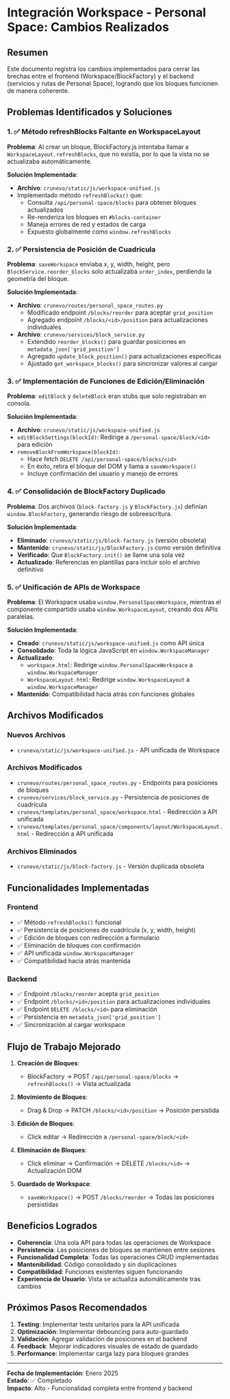 # Integración Workspace - Personal Space: Cambios Realizados

## Resumen

Este documento registra los cambios implementados para cerrar las brechas entre el frontend (Workspace/BlockFactory) y el backend (servicios y rutas de Personal Space), logrando que los bloques funcionen de manera coherente.

## Problemas Identificados y Soluciones

### 1. ✅ Método refreshBlocks Faltante en WorkspaceLayout

**Problema**: Al crear un bloque, BlockFactory.js intentaba llamar a `WorkspaceLayout.refreshBlocks`, que no existía, por lo que la vista no se actualizaba automáticamente.

**Solución Implementada**:
- **Archivo**: `crunevo/static/js/workspace-unified.js`
- Implementado método `refreshBlocks()` que:
  - Consulta `/api/personal-space/blocks` para obtener bloques actualizados
  - Re-renderiza los bloques en `#blocks-container`
  - Maneja errores de red y estados de carga
  - Expuesto globalmente como `window.refreshBlocks`

### 2. ✅ Persistencia de Posición de Cuadrícula

**Problema**: `saveWorkspace` enviaba x, y, width, height, pero `BlockService.reorder_blocks` solo actualizaba `order_index`, perdiendo la geometría del bloque.

**Solución Implementada**:
- **Archivo**: `crunevo/routes/personal_space_routes.py`
  - Modificado endpoint `/blocks/reorder` para aceptar `grid_position`
  - Agregado endpoint `/blocks/<id>/position` para actualizaciones individuales
- **Archivo**: `crunevo/services/block_service.py`
  - Extendido `reorder_blocks()` para guardar posiciones en `metadata_json['grid_position']`
  - Agregado `update_block_position()` para actualizaciones específicas
  - Ajustado `get_workspace_blocks()` para sincronizar valores al cargar

### 3. ✅ Implementación de Funciones de Edición/Eliminación

**Problema**: `editBlock` y `deleteBlock` eran stubs que solo registraban en consola.

**Solución Implementada**:
- **Archivo**: `crunevo/static/js/workspace-unified.js`
- `editBlockSettings(blockId)`: Redirige a `/personal-space/block/<id>` para edición
- `removeBlockFromWorkspace(blockId)`: 
  - Hace fetch `DELETE /api/personal-space/blocks/<id>`
  - En éxito, retira el bloque del DOM y llama a `saveWorkspace()`
  - Incluye confirmación del usuario y manejo de errores

### 4. ✅ Consolidación de BlockFactory Duplicado

**Problema**: Dos archivos (`block-factory.js` y `BlockFactory.js`) definían `window.BlockFactory`, generando riesgo de sobreescritura.

**Solución Implementada**:
- **Eliminado**: `crunevo/static/js/block-factory.js` (versión obsoleta)
- **Mantenido**: `crunevo/static/js/BlockFactory.js` como versión definitiva
- **Verificado**: Que `BlockFactory.init()` se llame una sola vez
- **Actualizado**: Referencias en plantillas para incluir solo el archivo definitivo

### 5. ✅ Unificación de APIs de Workspace

**Problema**: El Workspace usaba `window.PersonalSpaceWorkspace`, mientras el componente compartido usaba `window.WorkspaceLayout`, creando dos APIs paralelas.

**Solución Implementada**:
- **Creado**: `crunevo/static/js/workspace-unified.js` como API única
- **Consolidado**: Toda la lógica JavaScript en `window.WorkspaceManager`
- **Actualizado**: 
  - `workspace.html`: Redirige `window.PersonalSpaceWorkspace` a `window.WorkspaceManager`
  - `WorkspaceLayout.html`: Redirige `window.WorkspaceLayout` a `window.WorkspaceManager`
- **Mantenido**: Compatibilidad hacia atrás con funciones globales

## Archivos Modificados

### Nuevos Archivos
- `crunevo/static/js/workspace-unified.js` - API unificada de Workspace

### Archivos Modificados
- `crunevo/routes/personal_space_routes.py` - Endpoints para posiciones de bloques
- `crunevo/services/block_service.py` - Persistencia de posiciones de cuadrícula
- `crunevo/templates/personal_space/workspace.html` - Redirección a API unificada
- `crunevo/templates/personal_space/components/layout/WorkspaceLayout.html` - Redirección a API unificada

### Archivos Eliminados
- `crunevo/static/js/block-factory.js` - Versión duplicada obsoleta

## Funcionalidades Implementadas

### Frontend
- ✅ Método `refreshBlocks()` funcional
- ✅ Persistencia de posiciones de cuadrícula (x, y, width, height)
- ✅ Edición de bloques con redirección a formulario
- ✅ Eliminación de bloques con confirmación
- ✅ API unificada `window.WorkspaceManager`
- ✅ Compatibilidad hacia atrás mantenida

### Backend
- ✅ Endpoint `/blocks/reorder` acepta `grid_position`
- ✅ Endpoint `/blocks/<id>/position` para actualizaciones individuales
- ✅ Endpoint `DELETE /blocks/<id>` para eliminación
- ✅ Persistencia en `metadata_json['grid_position']`
- ✅ Sincronización al cargar workspace

## Flujo de Trabajo Mejorado

1. **Creación de Bloques**:
   - BlockFactory → POST `/api/personal-space/blocks` → `refreshBlocks()` → Vista actualizada

2. **Movimiento de Bloques**:
   - Drag & Drop → PATCH `/blocks/<id>/position` → Posición persistida

3. **Edición de Bloques**:
   - Click editar → Redirección a `/personal-space/block/<id>`

4. **Eliminación de Bloques**:
   - Click eliminar → Confirmación → DELETE `/blocks/<id>` → Actualización DOM

5. **Guardado de Workspace**:
   - `saveWorkspace()` → POST `/blocks/reorder` → Todas las posiciones persistidas

## Beneficios Logrados

- **Coherencia**: Una sola API para todas las operaciones de Workspace
- **Persistencia**: Las posiciones de bloques se mantienen entre sesiones
- **Funcionalidad Completa**: Todas las operaciones CRUD implementadas
- **Mantenibilidad**: Código consolidado y sin duplicaciones
- **Compatibilidad**: Funciones existentes siguen funcionando
- **Experiencia de Usuario**: Vista se actualiza automáticamente tras cambios

## Próximos Pasos Recomendados

1. **Testing**: Implementar tests unitarios para la API unificada
2. **Optimización**: Implementar debouncing para auto-guardado
3. **Validación**: Agregar validación de posiciones en el backend
4. **Feedback**: Mejorar indicadores visuales de estado de guardado
5. **Performance**: Implementar carga lazy para bloques grandes

---

**Fecha de Implementación**: Enero 2025  
**Estado**: ✅ Completado  
**Impacto**: Alto - Funcionalidad completa entre frontend y backend